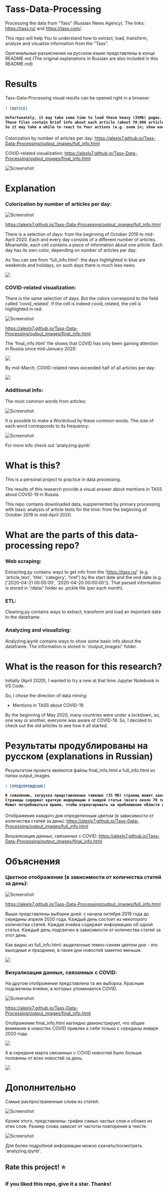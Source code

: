 # Tass-Data-Processing

Processing the data from "Tass" (Russian News Agency). The links: https://tass.ru/ and https://tass.com/.

This repo will help You to understand how to extract, load, transform, analyze and visualize information from the "Tass".

Оригинальные разъяснения на русском языке представлены в конце README.md (The original explanations in Russian are also included in this README.md)


# Results

Tass-Data-Processing visual results can be opened right in a browser

<h4>

```diff
! [NOTICE] 

Unfortunately, it may take some time to load these heavy (35Mb) pages. 
These files contain brief info about each article (about 70.000 articles).
So it may take a while to react to Your actions (e.g. zoom in; show each cell info; etc.)

```

</h4>

Colorization by number of articles per day:
https://alexlx7.github.io/Tass-Data-Processing/output_images/full_info.html

COVID-related visualization:
https://alexlx7.github.io/Tass-Data-Processing/output_images/final_info.html

![Screenshot](/output_images/demo_img_2.png)


# Explanation

### Colorization by number of articles per day:

![Screenshot](/output_images/demo_img_0.png)

https://alexlx7.github.io/Tass-Data-Processing/output_images/full_info.html

There is a selection of days: from the beginning of October 2019 to mid-April 2020.
Each and every day consists of a different number of articles.
Meanwhile, each cell contains a piece of information about one article.
Each day has its own color, depending on number of articles per day:

As You can see from 'full_info.html': the days highlighted in blue are weekends and holidays, on such days there is much less news.

![](/output_images/gif_holidays.gif)


### COVID-related visualization:

There is the same selection of days. But the colors correspond to the field called 'covid_related'.
If the cell is indeed covid_related, the cell is highlighted in red:

![Screenshot](/output_images/demo_img_3.png)

https://alexlx7.github.io/Tass-Data-Processing/output_images/final_info.html

The 'final_info.html' file shows that COVID has only been gaining attention in Russia since mid-January 2020:

![](/output_images/gif_zoom_in_january.gif)

By mid-March, COVID-related news exceeded half of all articles per day:

![](/output_images/gif_zoom_in_march.gif)


### Additional info:

The most common words from articles:

![Screenshot](output_images/most_common_words.png)

It is possible to make a Wordcloud by these common words. The size of each word corresponds to its frequency:

![Screenshot](output_images/wordcloud_0.png)


For more info check out 'analyzing.ipynb'.


# What is this?

This is a personal project to practice in data processing.

The results of this research provide a visual answer about mentions in TASS about COVID-19 in Russia.

This repo contains downloaded data, supplemented by primary processing with basic analysis of article texts for the time: from the beginning of October 2019 to mid-April 2020.


# What are the parts of this data-processing repo?

### Web scraping:

Extracting.py contains ways to get info from the 'https://tass.ru/' (e.g. 'article_text', 'title', 'category', 'href') by the start date and the end date (e.g. ['2020-04-21 00:00:00', '2020-04-20 00:00:00']).
That parsed information is stored in '/data/' folder as .pickle file (per each month).

### ETL:

Cleaning.py contains ways to extract, transform and load an important data to the dataframe.

### Analyzing and visualizing:

Analyzing.ipynb contains ways to show some basic info about the dataframe.
The information is stored in '/output_images/' folder.



# What is the reason for this research?

Initially (April 2020), I wanted to try a new at that time Jupyter Notebook in VS Code.

So, I chose the direction of data mining:

- Mentions in TASS about COVID-19

By the beginning of May 2020, many countries were under a lockdown, so, one way or another, everyone was aware of COVID-19. So, I decided to check out the old articles to see how it all started.


# Результаты продублированы на русском (explanations in Russian)

Результатом проекта являются файлы final_info.html и full_info.html из папки output_images.

<h4>

```diff
! [ПРЕДУПРЕЖДЕНИЕ] 

К сожалению, загрузка представленных тяжелых (35 МБ) страниц может занять некоторое время.
Страницы содержат краткую информацию о каждой статье (всего около 70 тысяч статей).
Может потребоваться время, чтобы отреагировать на приближение области и отображение информации о статье.

```

</h4>

Отображение каждого дня определенным цветом (в зависимости от количества статей за день):
https://alexlx7.github.io/Tass-Data-Processing/output_images/full_info.html

Визуализация данных, связанных с COVID:
https://alexlx7.github.io/Tass-Data-Processing/output_images/final_info.html


# Объяснения


### Цветное отображение (в зависимости от количества статей за день):

![Screenshot](/output_images/demo_img_0.png)

https://alexlx7.github.io/Tass-Data-Processing/output_images/full_info.html

Выше представлены выборки дней: с начала октября 2019 года до середины апреля 2020 года.
Каждый день состоит из некоторого количества статей.
Каждая ячейка содержит информацию об одной статье. 
Каждый день подсвечен в зависимости от количества статей за этот день.

Как видно из full_info.html: выделенные темно-синим цветом дни - это выходные и праздники, в такие дни новостей заметно меньше.

![](/output_images/gif_holidays.gif)



### Визуализация данных, связанных с COVID:

На другом отображении представлена та же выборка. Красным подсвечены ячейки, в которых упоминается COVID.

![Screenshot](/output_images/demo_img_3.png)

https://alexlx7.github.io/Tass-Data-Processing/output_images/final_info.html

Отображение final_info.html наглядно демонстрирует, что общее внимание в новостях COVID привлек к себе только с середины января 2020 года.

![](/output_images/gif_zoom_in_january.gif)

А в середине марта связанных с COVID новостей было больше половины от всех новостей за день.

![](/output_images/gif_zoom_in_march.gif)



# Дополнительно

Самые распространенные слова из статей:

![Screenshot](output_images/most_common_words.png)

Кроме этого, представлены: график самых частых слов и облако из этих слов. Размер слова зависит от частоты повторения в тексте.

![Screenshot](output_images/wordcloud_0.png)


Для более подробной информации можно скачать/посмотреть 'analyzing.ipynb'.



## Rate this project! :star:
### If you liked this repo, give it a star. Thanks!

